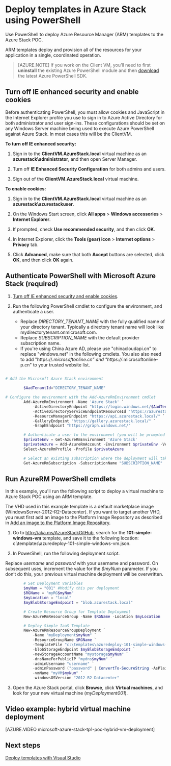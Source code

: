 ﻿<properties
	pageTitle="Deploy templates with PowerShell in Azure Stack | Microsoft Azure"
	description="Learn how to deploy a virtual machine using a template and PowerShell."
	services="azure-stack"
	documentationCenter=""
	authors="ErikjeMS"
	manager="byronr"
	editor=""/>

<tags
	ms.service="azure-stack"
	ms.workload="na"
	ms.tgt_pltfrm="na"
	ms.devlang="na"
	ms.topic="article"
	ms.date="05/25/2016"
	ms.author="erikje"/>

# Deploy templates in Azure Stack using PowerShell

Use PowerShell to deploy Azure Resource Manager (ARM) templates to the Azure Stack POC.

ARM templates deploy and provision all of the resources for your application in a single, coordinated operation.

> [AZURE.NOTE] If you work on the Client VM, you’ll need to first **uninstall** the existing Azure PowerShell module and then [download](http://aka.ms/azStackPsh) the latest Azure PowerShell SDK. 

## Turn off IE enhanced security and enable cookies

Before authenticating PowerShell, you must allow cookies and JavaScript in the Internet Explorer profile you use to sign in to Azure Active Directory for both administrator and user sign-ins. These configurations should be set on any Windows Server machine being used to execute Azure PowerShell against Azure Stack. In most cases this will be the ClientVM.

**To turn off IE enhanced security:**

1. Sign in to the **ClientVM.AzureStack.local** virtual machine as an **azurestack\administrator**, and then open Server Manager.

2. Turn off **IE Enhanced Security Configuration** for both admins and users.

3. Sign out of the **ClientVM.AzureStack.local** virtual machine.

**To enable cookies:**

1. Sign in to the **ClientVM.AzureStack.local** virtual machine as an **azurestack\azurestackuser**.

2. On the Windows Start screen, click **All apps** &gt; **Windows accessories** &gt; **Internet Explorer**.

2. If prompted, check **Use recommended security**, and then click **OK**.

3. In Internet Explorer, click the **Tools (gear) icon** &gt; **Internet options** &gt; **Privacy** tab.

4. Click **Advanced**, make sure that both **Accept** buttons are selected, click **OK**, and then click **OK** again.


## Authenticate PowerShell with Microsoft Azure Stack (required)

1. [Turn off IE enhanced security and enable cookies](azure-stack-sql-rp-deploy-long.md#turn-off-ie-enhanced-security-and-enable-cookies).

2.  Run the following PowerShell cmdlet to configure the environment, and authenticate a user.

    - Replace *DIRECTORY_TENANT_NAME* with the fully qualified name of your directory tenant. Typically a directory tenant name will look like mydirectorytenant.onmicrosoft.com.
	- Replace *SUBSCRIPTION_NAME* with the default provider subscription name.
	- If you're using China Azure AD, please use "chinacloudapi.cn" to replace "windows.net" in the following cmdlets. You also also need to add "https://*.microsoftonline.cn" and "https://*.microsoftonline-p.cn" to your trusted website list.

```PowerShell

# Add the Microsoft Azure Stack environment
		
		$AadTenantId="DIRECTORY_TENANT_NAME"

# Configure the environment with the Add-AzureRmEnvironment cmdlet
		Add-AzureRmEnvironment -Name 'Azure Stack' `
    		-ActiveDirectoryEndpoint "https://login.windows.net/$AadTenantId/" `
    		-ActiveDirectoryServiceEndpointResourceId "https://azurestack.local-api/"`
    		-ResourceManagerEndpoint "https://api.azurestack.local/" `
    		-GalleryEndpoint "https://gallery.azurestack.local/" `
    		-GraphEndpoint "https://graph.windows.net/"

		# Authenticate a user to the environment (you will be prompted during authentication)
		$privateEnv = Get-AzureRmEnvironment 'Azure Stack'
		$privateAzure = Add-AzureRmAccount -Environment $privateEnv -Verbose
		Select-AzureRmProfile -Profile $privateAzure

		# Select an existing subscription where the deployment will take place
		Get-AzureRmSubscription -SubscriptionName "SUBSCRIPTION_NAME"  | Select-AzureRmSubscription
```


## Run AzureRM PowerShell cmdlets

In this example, you'll run the following script to deploy a virtual machine to Azure Stack POC using an ARM template.

The VHD used in this example template is a default marketplace image (WindowsServer-2012-R2-Datacenter). If you want to target another VHD, you must first add an image to the Platform Image Repository as described in [Add an image to the Platform Image Repository](azure-stack-add-image-pir.md).

1.  Go to <http://aka.ms/AzureStackGitHub>, search for the **101-simple-windows-vm** template, and save it to the following location: c:\\templates\\azuredeploy-101-simple-windows-vm.json.

2.  In PowerShell, run the following deployment script.

  Replace *username* and *password* with your username and password. On subsequent uses, increment the value for the *$myNum* parameter. If you don’t do this, your previous virtual machine deployment will be overwritten.

```PowerShell
		# Set Deployment Variables
		$myNum = "001" #Modify this per deployment
		$RGName = "myRG$myNum"
		$myLocation = "local"
		$myBlobStorageEndpoint = "blob.azurestack.local"

		# Create Resource Group for Template Deployment
		New-AzureRmResourceGroup -Name $RGName -Location $myLocation

		# Deploy Simple IaaS Template
		New-AzureRmResourceGroupDeployment `
		    -Name "myDeployment$myNum" `
		    -ResourceGroupName $RGName `
		    -TemplateFile "c:\templates\azuredeploy-101-simple-windows-vm.json" `
		    -blobStorageEndpoint $myBlobStorageEndpoint `
		    -newStorageAccountName "mystorage$myNum" `
		    -dnsNameForPublicIP "mydns$myNum" `
		    -adminUsername "username" `
		    -adminPassword ("password" | ConvertTo-SecureString -AsPlainText -Force) `
		    -vmName "myVM$myNum" `
		    -windowsOSVersion "2012-R2-Datacenter"
```

3.  Open the Azure Stack portal, click **Browse**, click **Virtual machines**, and look for your new virtual machine (*myDeployment001*).
  
## Video example: hybrid virtual machine deployment

[AZURE.VIDEO microsoft-azure-stack-tp1-poc-hybrid-vm-deployment]

## Next steps

[Deploy templates with Visual Studio](azure-stack-deploy-template-visual-studio.md)
